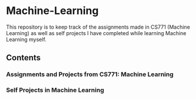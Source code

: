 # Machine-Learning
This repository is to keep track of the assignments made in CS771 (Machine Learning) as well as self projects I have completed while learning Machine Learning myself. 

## Contents
### Assignments and Projects from CS771: Machine Learning
### Self Projects in Machine Learning